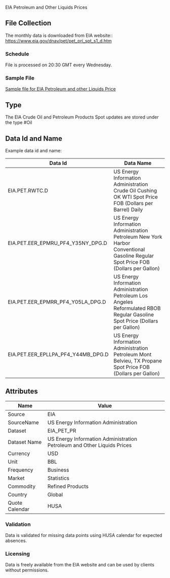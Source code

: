 EIA Petroleum and Other Liquids Prices

## File Collection

The monthly data is downloaded from EIA website:: https://www.eia.gov/dnav/pet/pet_pri_spt_s1_d.htm  

### Schedule

File is processed on 20:30 GMT every Wednesday.

### Sample File

[Sample file for EIA Petroleum and other Liquids Price](pathname:///file-samples/PET_PRI_SPT_S1_D.xls)

## Type

The EIA Crude Oil and Petroleum Products Spot updates are stored under the type #Oil

## Data Id and Name

Example data id and name:

|Data Id|Data Name|
|-|-|
|EIA.PET.RWTC.D|US Energy Information Administration Crude Oil Cushing OK WTI Spot Price FOB (Dollars per Barrel) Daily|
|EIA.PET.EER_EPMRU_PF4_Y35NY_DPG.D|US Energy Information Administration Petroleum New York Harbor Conventional Gasoline Regular Spot Price FOB (Dollars per Gallon)|
|EIA.PET.EER_EPMRR_PF4_Y05LA_DPG.D|US Energy Information Administration Petroleum Los Angeles Reformulated RBOB Regular Gasoline Spot Price (Dollars per Gallon)|
|EIA.PET.EER_EPLLPA_PF4_Y44MB_DPG.D|US Energy Information Administration Petroleum Mont Belvieu, TX Propane Spot Price FOB (Dollars per Gallon)|

## Attributes

|Name|Value|
|-|-|
|Source|EIA|
|SourceName|US Energy Information Administration|
|Dataset|EIA_PET_PR|
|Dataset Name|US Energy Information Administration Petroleum and Other Liquids Prices|
|Currency|USD|
|Unit|BBL|
|Frequency|Business|
|Market|Statistics|
|Commodity|Refined Products|
|Country|Global|
|Quote Calendar|HUSA|

### Validation

Data is validated for missing data points using HUSA calendar for expected absences.

### Licensing

Data is freely available from the EIA website and can be used by clients without permissions.

